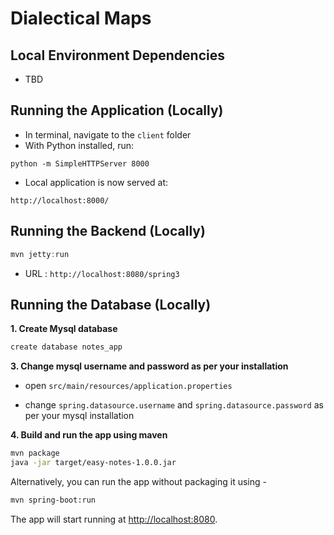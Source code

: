 # Dialectical Maps

## Local Environment Dependencies 
- TBD

## Running the Application (Locally)

- In terminal, navigate to the `client` folder
- With Python installed, run:
```
python -m SimpleHTTPServer 8000
```
- Local application is now served at:
```
http://localhost:8000/
```

## Running the Backend (Locally)
```java
mvn jetty:run
```
* URL : `http://localhost:8080/spring3`

## Running the Database (Locally)

**1. Create Mysql database**
```bash
create database notes_app
```

**3. Change mysql username and password as per your installation**

+ open `src/main/resources/application.properties`

+ change `spring.datasource.username` and `spring.datasource.password` as per your mysql installation

**4. Build and run the app using maven**

```bash
mvn package
java -jar target/easy-notes-1.0.0.jar
```

Alternatively, you can run the app without packaging it using -

```bash
mvn spring-boot:run
```

The app will start running at <http://localhost:8080>.

